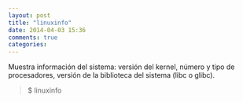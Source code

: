```yaml
---
layout: post
title: "linuxinfo"
date: 2014-04-03 15:36
comments: true
categories: 
---
```

Muestra información del sistema: versión del kernel, número y tipo de procesadores, versión de la biblioteca del sistema (libc o glibc).

>$ linuxinfo

